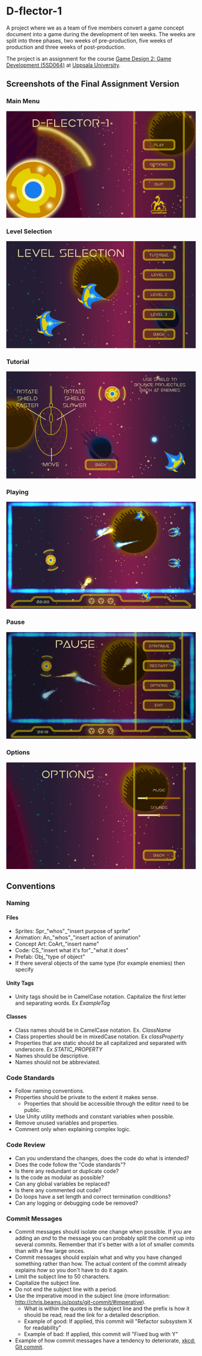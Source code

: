 # D-flector-1
A project where we as a team of five members convert a game concept document into a game during the development of ten weeks. The weeks are split into three phases, two weeks of pre-production, five weeks of production and three weeks of post-production.

The project is an assignment for the course [Game Design 2: Game Development (5SD064)](http://www.uu.se/en/admissions/master/selma/kursplan/?kpid=33553) at [Uppsala University](http://www.uu.se/en).

## Screenshots of the Final Assignment Version

### Main Menu
![Screenshot of the main menu](Documentation/Screenshots/Screenshot_MainMenu.jpg)

### Level Selection
![Screenshot of the level selection menu](Documentation/Screenshots/Screenshot_LevelSelection.jpg)

### Tutorial
![Screenshot of the tutorial](Documentation/Screenshots/Screenshot_Tutorial.jpg)

### Playing
![Screenshot of game play](Documentation/Screenshots/Screenshot_GamePlay.jpg)

### Pause
![Screenshot of the pause menu](Documentation/Screenshots/Screenshot_Pause.jpg)

### Options
![Screenshot of the options menu](Documentation/Screenshots/Screenshot_Options.jpg)


## Conventions

### Naming
#### Files
- Sprites: Spr\_"whos"\_"insert purpose of sprite"
- Animation: An\_"whos"\_"insert action of animation"
- Concept Art: CoArt\_"insert name"
- Code: CS\_"insert what it's for"\_"what it does"
- Prefab: Obj\_"type of object"
- If there several objects of the same type (for example enemies) then specify

#### Unity Tags
- Unity tags should be in CamelCase notation. Capitalize the first letter and separating words. Ex _ExampleTag_

#### Classes
- Class names should be in CamelCase notation. Ex. _ClassName_
- Class properties should be in mixedCase notation. Ex _classProperty_
- Properties that are static should be all capitalized and separated with underscore. Ex _STATIC_PROPERTY_
- Names should be descriptive.
- Names should not be abbreviated.

### Code Standards
- Follow naming conventions.
- Properties should be private to the extent it makes sense.
	- Properties that should be accessible through the editor need to be public.
- Use Unity utility methods and constant variables when possible.
- Remove unused variables and properties.
- Comment only when explaining complex logic.

### Code Review
- Can you understand the changes, does the code do what is intended?
- Does the code follow the "Code standards"?
- Is there any redundant or duplicate code?
- Is the code as modular as possible?
- Can any global variables be replaced?
- Is there any commented out code?
- Do loops have a set length and correct termination conditions?
- Can any logging or debugging code be removed?

### Commit Messages
- Commit messages should isolate one change when possible. If you are adding an _and_ to the message you can probably split the commit up into several commits. Remember that it's better with a lot of smaller commits than with a few large onces.
- Commit messages should explain what and why you have changed something rather than how. The actual content of the commit already explains _how_ so you don't have to do it again.
- Limit the subject line to 50 characters.
- Capitalize the subject line.
- Do not end the subject line with a period.
- Use the imperative mood in the subject line (more information: http://chris.beams.io/posts/git-commit/#imperative).
	- What is within the quotes is the subject line and the prefix is how it should be read, read the link for a detailed description.
	- Example of good: If applied, this commit will "Refactor subsystem X for readability"
	- Example of bad: If applied, this commit will "Fixed bug with Y"
- Example of how commit messages have a tendency to deteriorate, [xkcd: Git commit](https://xkcd.com/1296/).
